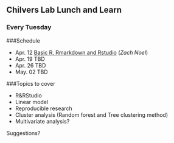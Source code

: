 ## Chilvers Lab Lunch and Learn
### Every Tuesday
###Schedule
- Apr. 12 [Basic R, Rmarkdown and Rstudio](markdown.md) (_Zach Noel_)
- Apr. 19 TBD
- Apr. 26 TBD
- May. 02 TBD

###Topics to cover
- R&RStudio
- Linear model
- Reproducible research
- Cluster analysis (Random forest and Tree clustering method)
- Multivariate analysis?



Suggestions?

